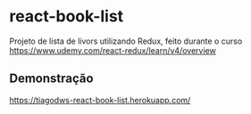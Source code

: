 # react-book-list
Projeto de lista de livors utilizando Redux, feito durante o curso https://www.udemy.com/react-redux/learn/v4/overview

## Demonstração

https://tiagodws-react-book-list.herokuapp.com/